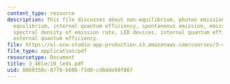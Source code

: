 ```yaml
---
content_type: resource
description: This file discusses about non-equilibrium, photon emission @ thermal
  equilibrium, internal quantum efficiency, spontaneous emission, emission condition,
  spectral density of emission rate, LED devices, internal quantum efficiency and
  external quantum efficiency.
file: https://ol-ocw-studio-app-production.s3.amazonaws.com/courses/3-46-photonic-materials-and-devices-spring-2006/8069350c0770b696f3d0cd6dde99f867_3_46lec10_leds.pdf
file_type: application/pdf
resourcetype: Document
title: 3_46lec10_leds.pdf
uid: 8069350c-0770-b696-f3d0-cd6dde99f867
---
```

